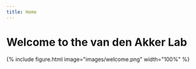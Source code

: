 ```yaml
---
title: Home
---
```


# Welcome to the van den Akker Lab

{% 
  include figure.html 
  image="images/welcome.png" 
  width="100%" 
%}
